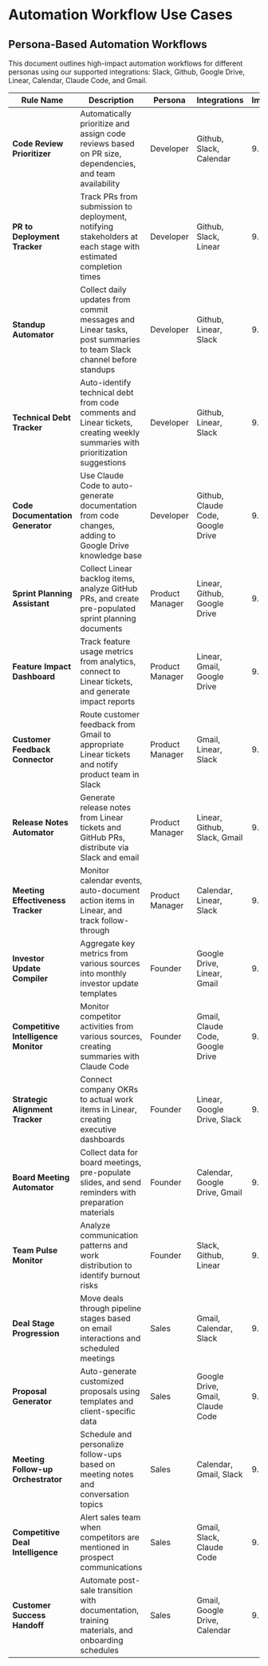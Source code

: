 # Automation Workflow Use Cases

## Persona-Based Automation Workflows

This document outlines high-impact automation workflows for different personas using our supported integrations: Slack, Github, Google Drive, Linear, Calendar, Claude Code, and Gmail.

| Rule Name | Description | Persona | Integrations | Importance |
|-----------|-------------|---------|-------------|------------|
| **Code Review Prioritizer** | Automatically prioritize and assign code reviews based on PR size, dependencies, and team availability | Developer | Github, Slack, Calendar | 9.7 |
| **PR to Deployment Tracker** | Track PRs from submission to deployment, notifying stakeholders at each stage with estimated completion times | Developer | Github, Slack, Linear | 9.5 |
| **Standup Automator** | Collect daily updates from commit messages and Linear tasks, post summaries to team Slack channel before standups | Developer | Github, Linear, Slack | 9.3 |
| **Technical Debt Tracker** | Auto-identify technical debt from code comments and Linear tickets, creating weekly summaries with prioritization suggestions | Developer | Github, Linear, Slack | 9.2 |
| **Code Documentation Generator** | Use Claude Code to auto-generate documentation from code changes, adding to Google Drive knowledge base | Developer | Github, Claude Code, Google Drive | 9.1 |
| **Sprint Planning Assistant** | Collect Linear backlog items, analyze GitHub PRs, and create pre-populated sprint planning documents | Product Manager | Linear, Github, Google Drive | 9.8 |
| **Feature Impact Dashboard** | Track feature usage metrics from analytics, connect to Linear tickets, and generate impact reports | Product Manager | Linear, Gmail, Google Drive | 9.6 |
| **Customer Feedback Connector** | Route customer feedback from Gmail to appropriate Linear tickets and notify product team in Slack | Product Manager | Gmail, Linear, Slack | 9.5 |
| **Release Notes Automator** | Generate release notes from Linear tickets and GitHub PRs, distribute via Slack and email | Product Manager | Linear, Github, Slack, Gmail | 9.4 |
| **Meeting Effectiveness Tracker** | Monitor calendar events, auto-document action items in Linear, and track follow-through | Product Manager | Calendar, Linear, Slack | 9.2 |
| **Investor Update Compiler** | Aggregate key metrics from various sources into monthly investor update templates | Founder | Google Drive, Linear, Gmail | 9.9 |
| **Competitive Intelligence Monitor** | Monitor competitor activities from various sources, creating summaries with Claude Code | Founder | Gmail, Claude Code, Google Drive | 9.7 |
| **Strategic Alignment Tracker** | Connect company OKRs to actual work items in Linear, creating executive dashboards | Founder | Linear, Google Drive, Slack | 9.6 |
| **Board Meeting Automator** | Collect data for board meetings, pre-populate slides, and send reminders with preparation materials | Founder | Calendar, Google Drive, Gmail | 9.5 |
| **Team Pulse Monitor** | Analyze communication patterns and work distribution to identify burnout risks | Founder | Slack, Github, Linear | 9.3 |
| **Deal Stage Progression** | Move deals through pipeline stages based on email interactions and scheduled meetings | Sales | Gmail, Calendar, Slack | 9.8 |
| **Proposal Generator** | Auto-generate customized proposals using templates and client-specific data | Sales | Google Drive, Gmail, Claude Code | 9.7 |
| **Meeting Follow-up Orchestrator** | Schedule and personalize follow-ups based on meeting notes and conversation topics | Sales | Calendar, Gmail, Slack | 9.6 |
| **Competitive Deal Intelligence** | Alert sales team when competitors are mentioned in prospect communications | Sales | Gmail, Slack, Claude Code | 9.4 |
| **Customer Success Handoff** | Automate post-sale transition with documentation, training materials, and onboarding schedules | Sales | Gmail, Google Drive, Calendar | 9.3 |